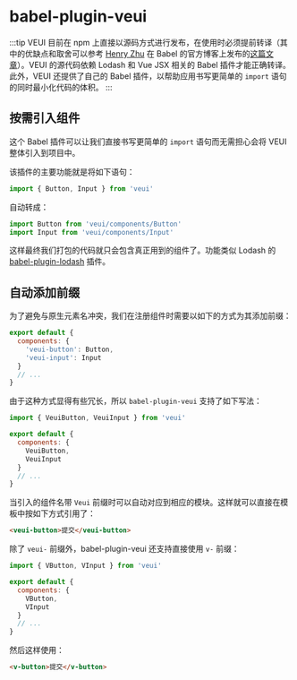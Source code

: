 # babel-plugin-veui

:::tip
VEUI 目前在 npm 上直接以源码方式进行发布，在使用时必须提前转译（其中的优缺点和取舍可以参考 [Henry Zhu](https://www.patreon.com/henryzhu) 在 Babel 的官方博客上发布的[这篇文章](https://babeljs.io/blog/2018/06/26/on-consuming-and-publishing-es2015+-packages)）。VEUI 的源代码依赖 Lodash 和 Vue JSX 相关的 Babel 插件才能正确转译。此外，VEUI 还提供了自己的 Babel 插件，以帮助应用书写更简单的 `import` 语句的同时最小化代码的体积。
:::

## 按需引入组件

这个 Babel 插件可以让我们直接书写更简单的 `import` 语句而无需担心会将 VEUI 整体引入到项目中。

该插件的主要功能就是将如下语句：

```js
import { Button, Input } from 'veui'
```

自动转成：

```js
import Button from 'veui/components/Button'
import Input from 'veui/components/Input'
```

这样最终我们打包的代码就只会包含真正用到的组件了。功能类似 Lodash 的 [babel-plugin-lodash](https://github.com/lodash/babel-plugin-lodash) 插件。

## 自动添加前缀

为了避免与原生元素名冲突，我们在注册组件时需要以如下的方式为其添加前缀：

```js
export default {
  components: {
    'veui-button': Button,
    'veui-input': Input
  }
  // ...
}
```

由于这种方式显得有些冗长，所以 `babel-plugin-veui` 支持了如下写法：

```js
import { VeuiButton, VeuiInput } from 'veui'

export default {
  components: {
    VeuiButton,
    VeuiInput
  }
  // ...
}
```

当引入的组件名带 `Veui` 前缀时可以自动对应到相应的模块。这样就可以直接在模板中按如下方式引用了：

```html
<veui-button>提交</veui-button>
```

除了 `veui-` 前缀外，babel-plugin-veui 还支持直接使用 `v-` 前缀：

```js
import { VButton, VInput } from 'veui'

export default {
  components: {
    VButton,
    VInput
  }
  // ...
}
```

然后这样使用：

```html
<v-button>提交</v-button>
```
